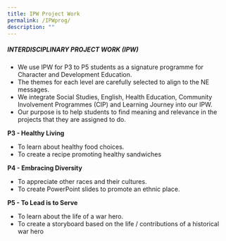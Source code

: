 ```yaml
---
title: IPW Project Work
permalink: /IPWprog/
description: ""
---
```


##### INTERDISCIPLINARY PROJECT WORK (IPW)

* We use IPW for P3 to P5 students as a signature programme for Character and Development Education.
* The themes for each level are carefully selected to align to the NE messages.
* We integrate Social Studies, English, Health Education, Community Involvement Programmes (CIP) and Learning Journey into our IPW.
* Our purpose is to help students to find meaning and relevance in the projects that they are assigned to do.

**P3 - Healthy Living**<br>

* To learn about healthy food choices.
* To create a recipe promoting healthy sandwiches

**P4 - Embracing Diversity**<br>

* To appreciate other races and their cultures.
* To create PowerPoint slides to promote an ethnic place.

**P5 - To Lead is to Serve**<br>

* To  learn about the life of a war hero.
* To create a storyboard based on the life / contributions of a historical war hero